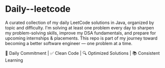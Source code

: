 # Daily--leetcode
A curated collection of my daily LeetCode solutions in Java, organized by topic and difficulty. I'm solving at least one problem every day to sharpen my problem-solving skills, improve my DSA fundamentals, and prepare for upcoming internships &amp; placements.
 This repo is part of my journey toward becoming a better software engineer — one problem at a time.

📅 Daily Commitment | ✅ Clean Code | 🔍 Optimized Solutions | 📚 Consistent Learning
